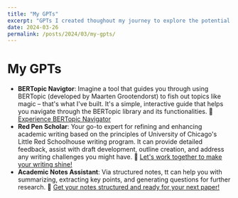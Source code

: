 ```yaml
---
title: "My GPTs"
excerpt: "GPTs I created thoughout my journey to explore the potential of AI in research."
date: 2024-03-26
permalink: /posts/2024/03/my-gpts/
---
```


# My GPTs

- **BERTopic Navigtor**: Imagine a tool that guides you through using BERTopic (developed by Maarten Grootendorst) to fish out topics like magic – that's what I've built. It's a simple, interactive guide that helps you navigate through the BERTopic library and its functionalities. 🔗 [Experience BERTopic Navigator](https://chat.openai.com/g/g-FvlPlwLn1-bertopic-navigator)
- **Red Pen Scholar**: Your go-to expert for refining and enhancing academic writing based on the principles of University of Chicago's Little Red Schoolhouse writing program. It can provide detailed feedback, assist with draft development, outline creation, and address any writing challenges you might have. 🔗 [Let's work together to make your writing shine!](https://chat.openai.com/g/g-wDUM3ows9-red-pen-scholar)
- **Academic Notes Assistant**: Via structured notes, tt can help you with summarizing, extracting key points, and generating questions for further research. 🔗 [Get your notes structured and ready for your next paper!](https://chat.openai.com/g/g-pIFoLpzVx-academic-notes-assistant)